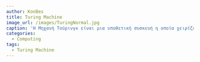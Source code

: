 ```yaml
---
author: KonBes
title: Turing Machine
image_url: /images/TuringNormal.jpg
caption: 'Η Μηχανή Τούρινγκ είναι μια υποθετική συσκευή η οποία χειρίζεται σύμβολα σύμφωνα με ένα σύνολο κανόνων. Παρά την απλότητά της, μια Μηχανή Τούρινγκ μπορεί να προσαρμοστεί ώστε να προσομοιώνει την λογική οποιουδήποτε αλγορίθμου, και είναι ιδιαίτερα χρήσιμη στο να εξηγεί τις λειτουργίες μιας κεντρικής μονάδας επεξεργασίας στο εσωτερικό του υπολογιστή. Η μηχανή του Τούρινγκ εφευρέθηκε το 1936 από τον Άλαν Τούρινγκ.[1] Η μηχανή Τούρινγκ δεν προορίζεται σαν μια τεχνολογία υπολογιστών αλλά κυρίως σαν μια υποθετική κατασκευή που αντιπροσωπεύει μια υπολογιστική μηχανή. Οι μηχανές Τούρινγκ βοηθούν τους επιστήμονες να καταλάβουν τα όρια του μηχανικού υπολογισμού. '
categories:
  - Computing
tags:
  - Turing Machine
---
```

